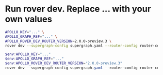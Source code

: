# Run rover dev. Replace ... with your own values

```sh
APOLLO_KEY="..." \
APOLLO_GRAPH_REF="..." \
APOLLO_ROVER_DEV_ROUTER_VERSION=2.0.0-preview.3 \
rover dev --supergraph-config supergraph.yaml --router-config router-config.yaml
```

```powershell
$env:APOLLO_KEY="..."
$env:APOLLO_GRAPH_REF="..."
$env:APOLLO_ROVER_DEV_ROUTER_VERSION="2.0.0-preview.3"
rover dev --supergraph-config supergraph.yaml --router-config router-config.yaml
```
